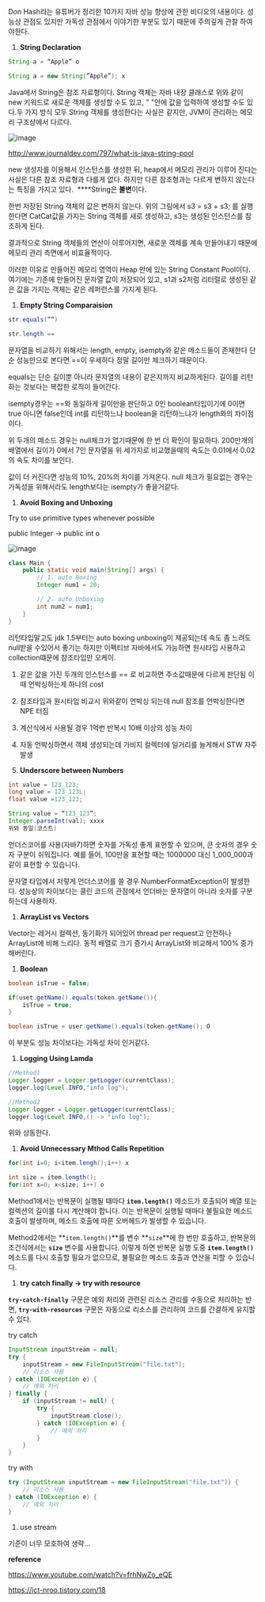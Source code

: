 Don Hash라는 유튜버가 정리한 10가지 자바 성능 향상에 관한 비디오의 내용이다. 성능상 관점도 있지만 가독성 관점에서 이야기한 부분도 있기 때문에 주의깊게 관찰 하여야한다.

1. **String Declaration**

```java
String a = “Apple” o

String a = new String(”Apple”); x
```

Java에서 String은 참조 자료형이다. String 객체는 자바 내장 클래스로 위와 같이 new 키워드로 새로운 객체를 생성할 수도 있고, " "안에 값을 입력하여 생성할 수도 있다.두 가지 방식 모두 String 객체를 생성한다는 사실은 같지만, JVM이 관리하는 메모리 구조상에서 다르다.

![image](https://github.com/JayFreemandev/Conference/assets/72185011/3d074858-84be-4c07-bc74-d3296b6b4fed)

http://www.journaldev.com/797/what-is-java-string-pool

new 생성자를 이용해서 인스턴스를 생성한 뒤, heap에서 메모리 관리가 이루어 진다는 사실은 다른 참조 자료형과 다를게 없다. 하지만 다른 참조형과는 다르게 변하지 않는다는 특징을 가지고 있다.  ****String은 **불변**이다.

한번 저장된 String 객체의 값은 변하지 않는다. 위의 그림에서 s3 = s3 + s3; 를 실행한다면 CatCat값을 가지는 String 객체를 새로 생성하고, s3는 생성된 인스턴스를 참조하게 된다.

결과적으로 String 객체들의 연산이 이루어지면, 새로운 객체를 계속 만들어내기 때문에 메모리 관리 측면에서 비효율적이다.

이러한 이유로 만들어진 메모리 영역이 Heap 안에 있는 String Constant Pool이다. 여기에는 기존에 만들어진 문자열 값이 저장되어 있고, s1과 s2처럼 리터럴로 생성된 같은 값을 가지는 객체는 같은 레퍼런스를 가지게 된다.

1. **Empty String Comparaision**

```java
str.equals(””)  

str.length ==
```

문자열을 비교하기 위해서는 length, empty, isempty와 같은 메소드들이 존재한다 단순 성능만으로 본다면 ==이 우세하다 정말 길이만 체크하기 때문이다.

equals는 단순 길이뿐 아니라 문자열의 내용이 같은지까지 비교하게된다. 길이를 리턴하는 것보다는 복잡한 로직이 들어간다.

isempty경우는 ==와 동일하게 길이만을 판단하고 0인 boolean타입이기에 0이면 true 아니면 false인데 int를 리턴하느냐 boolean을 리턴하느냐가 length와의 차이점이다. 

위 두개의 메소드 경우는 null체크가 없기때문에 한 번 더 확인이 필요하다. 200만개의 배열에서 길이가 0에서 7인 문자열을 위 세가지로 비교했을때의 속도는 0.01에서 0.02의 속도 차이를 보인다.

값이 더 커진다면 성능의 10%, 20%의 차이를 가져온다. null 체크가 필요없는 경우는 가독성을 위해서라도 length보다는 isempty가 좋을거같다.

1. **Avoid Boxing and Unboxing**

Try to use primitive types whenever possible 

public Integer → public int  o

![image](https://github.com/JayFreemandev/Conference/assets/72185011/a5866b65-1e46-49e7-84cc-77cc8a824d4f)


```java
class Main {
    public static void main(String[] args) {
        // 1. auto Boxing
        Integer num1 = 20;

        // 2. auto Unboxing
        int num2 = num1;
    }
}
```

리턴타입말고도 jdk 1.5부터는 auto boxing unboxing이 제공되는데 속도 좀 느려도 null받을 수있어서 좋기는 하지만 이펙티브 자바에서도 가능하면 원시타입 사용하고 collection떄문에 참조타입만 오케이.

1. 같은 값을 가진 두개의 인스턴스를 == 로 비교하면 주소값때문에 다르게 판단됨 이때 언박싱하는게 하나의 cost 
2. 참조타입과 원시타입 비교시 위와같이 언박싱 되는데 null 참조를 언박싱한다면 NPE 터짐
3. 계산식에서 사용될 경우 1억번 반복시 10배 이상의 성능 차이
4. 자동 언박싱하면서 객체 생성되는데 가비지 컬렉터에  일거리를 늘게해서 STW 자주 발생

1. **Underscore between Numbers**

```java
int value = 123_123;
long value = 123_123L;
float value =123_123; 

String value = “123_123”;
Integer.parseInt(val); xxxx
위와 동일(코스트)
```

언더스코어를 사용(자바7)하면 숫자를 가독성 좋게 표현할 수 있으며, 큰 숫자의 경우 숫자 구분이 쉬워집니다. 예를 들어, 100만을 표현할 때는 1000000 대신 1_000_000과 같이 표현할 수 있습니다.

문자열 타입에서 저렇게 언더스코어를 쓸 경우 NumberFormatException이 발생한다. 성능상의 차이보다는 클린 코드의 관점에서 언더바는 문자열이 아니라 숫자를 구분하는데 사용하자.

1. **ArrayList vs Vectors**

Vector는 레거시 컬렉션, 동기화가 되어있어 thread per request고  안전하나 ArrayList에 비해 느리다. 동적 배열로 크기 증가시 ArrayList와 비교해서 100% 증가해버린다. 

1. **Boolean**

```java
boolean isTrue = false;

if(uset.getName().equals(token.getName()){
	isTrue = true;
}

boolean isTrue = user.getName().equals(token.getName(); O
```

이 부분도 성능 차이보다는 가독성 차이 인거같다.

1. **Logging Using Lamda**

```java
//Method1
Logger logger = Logger.getLogger(currentClass);
logger.log(Level.INFO,"info log");

//Method2
Logger logger = Logger.getLogger(currentClass);
logger.log(Level.INFO,() -> "info log");
```

위와 상동한다.

1. **Avoid Unnecessary Mthod Calls Repetition**

```java
for(int i=0; i<item.lengh();i++) x

int size = item.length();
for(int x=0; x<size; i++) o
```

Method1에서는 반복문이 실행될 때마다 **`item.length()`** 메소드가 호출되어 배열 또는 컬렉션의 길이를 다시 계산해야 합니다. 이는 반복문이 실행될 때마다 불필요한 메소드 호출이 발생하며, 메소드 호출에 따른 오버헤드가 발생할 수 있습니다.

Method2에서는 **`item.length()`**를 변수 **`size`**에 한 번만 호출하고, 반복문의 조건식에서는 **`size`** 변수를 사용합니다. 이렇게 하면 반복문 실행 도중 **`item.length()`** 메소드를 다시 호출할 필요가 없으므로, 불필요한 메소드 호출과 연산을 피할 수 있습니다.

1. **try catch finally → try with resource**

**`try-catch-finally`** 구문은 예외 처리와 관련된 리소스 관리를 수동으로 처리하는 반면, **`try-with-resources`** 구문은 자동으로 리소스를 관리하여 코드를 간결하게 유지할 수 있다.

try catch

```java
InputStream inputStream = null;
try {
    inputStream = new FileInputStream("file.txt");
    // 리소스 사용
} catch (IOException e) {
    // 예외 처리
} finally {
    if (inputStream != null) {
        try {
            inputStream.close();
        } catch (IOException e) {
            // 예외 처리
        }
    }
}
```

try with

```java
try (InputStream inputStream = new FileInputStream("file.txt")) {
    // 리소스 사용
} catch (IOException e) {
    // 예외 처리
}
```

1. use stream

기준이 너무 모호하여 생략…

**reference**

https://www.youtube.com/watch?v=frhNwZo_eQE

https://ict-nroo.tistory.com/18
